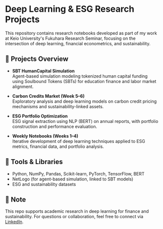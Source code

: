 # Deep Learning & ESG Research Projects

This repository contains research notebooks developed as part of my work at Keio University's Fukuhara Research Seminar, focusing on the intersection of deep learning, financial econometrics, and sustainability.

## 📘 Projects Overview

- **SBT HumanCapital Simulation**  
  Agent-based simulation modeling tokenized human capital funding using Soulbound Tokens (SBTs) for education finance and labor market alignment.

- **Carbon Credits Market (Week 5–6)**  
  Exploratory analysis and deep learning models on carbon credit pricing mechanisms and sustainability-linked assets.

- **ESG Portfolio Optimization**  
  ESG signal extraction using NLP (BERT) on annual reports, with portfolio construction and performance evaluation.

- **Weekly Notebooks (Weeks 1–4)**  
  Iterative development of deep learning techniques applied to ESG metrics, financial data, and portfolio analysis.

## 🔧 Tools & Libraries
- Python, NumPy, Pandas, Scikit-learn, PyTorch, TensorFlow, BERT
- NetLogo (for agent-based simulation, linked to SBT models)
- ESG and sustainability datasets

## 📌 Note
This repo supports academic research in deep learning for finance and sustainability. For questions or collaboration, feel free to connect via [LinkedIn](https://www.linkedin.com/in/giang-h-462014222/).

